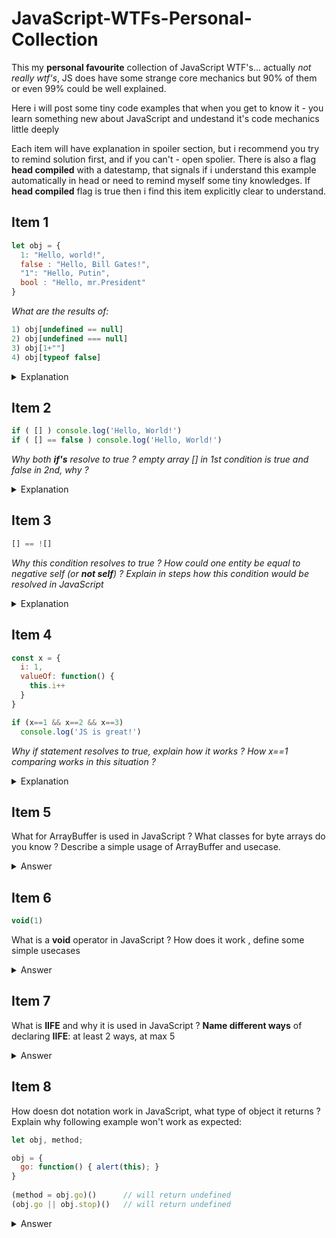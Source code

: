 # JavaScript-WTFs-Personal-Collection

This my **personal favourite** collection of JavaScript WTF's... actually
*not really wtf's*, JS does have some strange core mechanics but 90% of them or even 99% could 
be well explained. 

Here i will post some tiny code examples that when you get to know it - you learn something new
about JavaScript and undestand it's code mechanics little deeply

Each item will have explanation in spoiler section, but i recommend you try to remind solution
first, and if you can't - open spolier. 
There is also a flag **head compiled** with a datestamp, that signals if i understand this example 
automatically in head or need to remind myself some tiny knowledges. If **head compiled** flag is true
then i find this item explicitly clear to understand.

## Item 1 
```javascript
let obj = { 
  1: "Hello, world!", 
  false : "Hello, Bill Gates!", 
  "1": "Hello, Putin",
  bool : "Hello, mr.President"
}
```
*What are the results of:*
```javascript
1) obj[undefined == null]
2) obj[undefined === null]
3) obj[1+""]
4) obj[typeof false]
```
<details>
  <summary>Explanation</summary>
  
  Spoiler text. Note that it's important to have a space after the summary tag. You should be able to write any markdown you want inside the `<details>` tag... just make sure you close `<details>` afterward.
  
  ```javascript
  console.log("I'm a code block!");
  ```
  
</details>

## Item 2 
```javascript
if ( [] ) console.log('Hello, World!')
if ( [] == false ) console.log('Hello, World!')
```
*Why both **if's** resolve to true ?*
*empty array [] in 1st condition is true and false in 2nd, why ?*

<details>
  <summary>Explanation</summary>
  
  Spoiler text. Note that it's important to have a space after the summary tag. You should be able to write any markdown you want inside the `<details>` tag... just make sure you close `<details>` afterward.
  
  ```javascript
  console.log("I'm a code block!");
  ```
  
</details>

## Item 3
```javascript
[] == ![]
```
*Why this condition resolves to true ? How could one entity be equal to negative self (or **not self**) ?*
*Explain in steps how this condition would be resolved in JavaScript*

<details>
  <summary>Explanation</summary>
  
  Spoiler text. Note that it's important to have a space after the summary tag. You should be able to write any markdown you want inside the `<details>` tag... just make sure you close `<details>` afterward.
  
  ```javascript
  console.log("I'm a code block!");
  ```
  
</details>

## Item 4
```javascript
const x = {
  i: 1,
  valueOf: function() {
    this.i++
  }
}

if (x==1 && x==2 && x==3)
  console.log('JS is great!')
```

*Why if statement resolves to true, explain how it works ?*
*How x==1 comparing works in this situation ?*

<details>
  <summary>Explanation</summary>
  
  Spoiler text. Note that it's important to have a space after the summary tag. You should be able to write any markdown you want inside the `<details>` tag... just make sure you close `<details>` afterward.
  
  ```javascript
  console.log("I'm a code block!");
  ```
  
</details>

## Item 5
  What for ArrayBuffer is used in JavaScript ? What classes for byte arrays do you know ? 
Describe a simple usage of ArrayBuffer and usecase.
<details>
  <summary>Answer</summary>
</details>
  
## Item 6
  ```javascript
  void(1)
  ```
  What is a **void** operator in JavaScript ? How does it work , define some simple usecases
  <details>
    <summary>Answer</summary>
    Void operator may be called as a function, f.x. - void(expression): void(5+5) or in this notation - void 3
    It always returns undefined and usually used in place where returning undefined is neccessary, f.x. in href 
    attribute in links, so the link won't follow
    
    ```javascript
    <a href="javascript:void(0);">
      Click here to do nothing
    </a>

    <a href="javascript:void(document.body.style.backgroundColor='green');">
      Click here for green background
    </a>
    ```
  </details>

## Item 7
What is **IIFE** and why it is used in JavaScript ? **Name different ways** of declaring **IIFE**: at least 2 ways, at max 5
  
<details>
  <summary>Answer</summary>
  IIFE stands for Immediatly Invoked Function Expression and is used in many different situations in JavaScript. In times when no 'let' operator
  existed IIFE was used to wrap some code in separate function and hence isolate variables in function local lexical environment. Also IIFE is 
  good if there is a need to immediatly call declared function, f.x. invoke code of outside script.
  
  Ways of declaring IIFE:
  Regular(simple) ones: 
  ```javascript
      1. (function() {})()
      2. (function() {}())
  ```
  
  Some extra(not obvious) ones:
  ```javascript      
      1. void function() {}()
      2. +function() {}()
      3. !function() {}()
  ```
</details>
  
## Item 8
How doesn dot notation work in JavaScript, what type of object it returns ? Explain why following example won't work as expected:
```javascript
let obj, method;

obj = {
  go: function() { alert(this); }
}
  
(method = obj.go)()      // will return undefined
(obj.go || obj.stop)()   // will return undefined
```

<details>
<summary>Answer</summary>
Dot notation in accompany with method calls in JavaScript returns special object of type [ReferenceType]
[ReferenceType]:https://tc39.es/ecma262/#sec-reference-specification-type
This means that after you invoke method via dot notation - user.sayhi(), .(dot) here returns ReferenceType
which includes:  
  
  1. **base** - object its called at  
  2. **name** - method name  
  3. **strict** - strict mode: true/false  

This ReferenceType is lost if there is any type of expression(regular (=), logic(&&, ||, !)) in between
call () and a dot notation. For example in (method = obj.go)(), there is a equating before method call.
</details>
